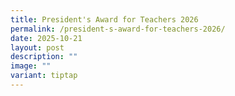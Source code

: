 ```yaml
---
title: President's Award for Teachers 2026
permalink: /president-s-award-for-teachers-2026/
date: 2025-10-21
layout: post
description: ""
image: ""
variant: tiptap
---
```

